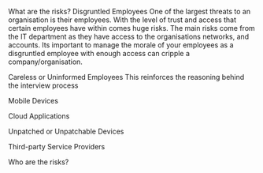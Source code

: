 What are the risks?
Disgruntled Employees
One of the largest threats to an organisation is their employees. With the level of trust and access that certain employees have within comes huge risks. The main risks come from the IT department as they have access to the organisations networks, and accounts. Its important to manage the morale of your employees as a disgruntled employee with enough access can cripple a company/organisation.

Careless or Uninformed Employees
This reinforces the reasoning behind the interview process


Mobile Devices

Cloud Applications

Unpatched or Unpatchable Devices

Third-party Service Providers



Who are the risks?
